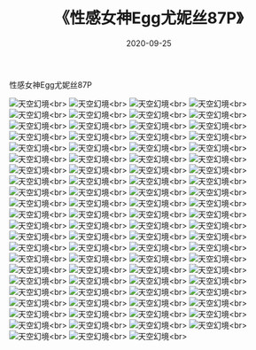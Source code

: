 ﻿---
layout: post
title: 《性感女神Egg尤妮丝87P》
date: 2020-09-25
img: http://photo.orgx.cf/性感/2020/性感女神Egg尤妮丝87P/000.jpg
tags: [美女,性感,泳衣]
---

性感女神Egg尤妮丝87P



![天空幻境](http://photo.orgx.cf/性感/2020/性感女神Egg尤妮丝87P/001.jpg''天空幻境'')<br>
![天空幻境](http://photo.orgx.cf/性感/2020/性感女神Egg尤妮丝87P/002.jpg''天空幻境'')<br>
![天空幻境](http://photo.orgx.cf/性感/2020/性感女神Egg尤妮丝87P/003.jpg''天空幻境'')<br>
![天空幻境](http://photo.orgx.cf/性感/2020/性感女神Egg尤妮丝87P/004.jpg''天空幻境'')<br>
![天空幻境](http://photo.orgx.cf/性感/2020/性感女神Egg尤妮丝87P/005.jpg''天空幻境'')<br>
![天空幻境](http://photo.orgx.cf/性感/2020/性感女神Egg尤妮丝87P/006.jpg''天空幻境'')<br>
![天空幻境](http://photo.orgx.cf/性感/2020/性感女神Egg尤妮丝87P/007.jpg''天空幻境'')<br>
![天空幻境](http://photo.orgx.cf/性感/2020/性感女神Egg尤妮丝87P/008.jpg''天空幻境'')<br>
![天空幻境](http://photo.orgx.cf/性感/2020/性感女神Egg尤妮丝87P/009.jpg''天空幻境'')<br>
![天空幻境](http://photo.orgx.cf/性感/2020/性感女神Egg尤妮丝87P/010.jpg''天空幻境'')<br>
![天空幻境](http://photo.orgx.cf/性感/2020/性感女神Egg尤妮丝87P/011.jpg''天空幻境'')<br>
![天空幻境](http://photo.orgx.cf/性感/2020/性感女神Egg尤妮丝87P/012.jpg''天空幻境'')<br>
![天空幻境](http://photo.orgx.cf/性感/2020/性感女神Egg尤妮丝87P/013.jpg''天空幻境'')<br>
![天空幻境](http://photo.orgx.cf/性感/2020/性感女神Egg尤妮丝87P/014.jpg''天空幻境'')<br>
![天空幻境](http://photo.orgx.cf/性感/2020/性感女神Egg尤妮丝87P/015.jpg''天空幻境'')<br>
![天空幻境](http://photo.orgx.cf/性感/2020/性感女神Egg尤妮丝87P/016.jpg''天空幻境'')<br>
![天空幻境](http://photo.orgx.cf/性感/2020/性感女神Egg尤妮丝87P/017.jpg''天空幻境'')<br>
![天空幻境](http://photo.orgx.cf/性感/2020/性感女神Egg尤妮丝87P/018.jpg''天空幻境'')<br>
![天空幻境](http://photo.orgx.cf/性感/2020/性感女神Egg尤妮丝87P/019.jpg''天空幻境'')<br>
![天空幻境](http://photo.orgx.cf/性感/2020/性感女神Egg尤妮丝87P/020.jpg''天空幻境'')<br>
![天空幻境](http://photo.orgx.cf/性感/2020/性感女神Egg尤妮丝87P/021.jpg''天空幻境'')<br>
![天空幻境](http://photo.orgx.cf/性感/2020/性感女神Egg尤妮丝87P/022.jpg''天空幻境'')<br>
![天空幻境](http://photo.orgx.cf/性感/2020/性感女神Egg尤妮丝87P/023.jpg''天空幻境'')<br>
![天空幻境](http://photo.orgx.cf/性感/2020/性感女神Egg尤妮丝87P/024.jpg''天空幻境'')<br>
![天空幻境](http://photo.orgx.cf/性感/2020/性感女神Egg尤妮丝87P/025.jpg''天空幻境'')<br>
![天空幻境](http://photo.orgx.cf/性感/2020/性感女神Egg尤妮丝87P/026.jpg''天空幻境'')<br>
![天空幻境](http://photo.orgx.cf/性感/2020/性感女神Egg尤妮丝87P/027.jpg''天空幻境'')<br>
![天空幻境](http://photo.orgx.cf/性感/2020/性感女神Egg尤妮丝87P/028.jpg''天空幻境'')<br>
![天空幻境](http://photo.orgx.cf/性感/2020/性感女神Egg尤妮丝87P/029.jpg''天空幻境'')<br>
![天空幻境](http://photo.orgx.cf/性感/2020/性感女神Egg尤妮丝87P/030.jpg''天空幻境'')<br>
![天空幻境](http://photo.orgx.cf/性感/2020/性感女神Egg尤妮丝87P/031.jpg''天空幻境'')<br>
![天空幻境](http://photo.orgx.cf/性感/2020/性感女神Egg尤妮丝87P/032.jpg''天空幻境'')<br>
![天空幻境](http://photo.orgx.cf/性感/2020/性感女神Egg尤妮丝87P/033.jpg''天空幻境'')<br>
![天空幻境](http://photo.orgx.cf/性感/2020/性感女神Egg尤妮丝87P/034.jpg''天空幻境'')<br>
![天空幻境](http://photo.orgx.cf/性感/2020/性感女神Egg尤妮丝87P/035.jpg''天空幻境'')<br>
![天空幻境](http://photo.orgx.cf/性感/2020/性感女神Egg尤妮丝87P/036.jpg''天空幻境'')<br>
![天空幻境](http://photo.orgx.cf/性感/2020/性感女神Egg尤妮丝87P/037.jpg''天空幻境'')<br>
![天空幻境](http://photo.orgx.cf/性感/2020/性感女神Egg尤妮丝87P/038.jpg''天空幻境'')<br>
![天空幻境](http://photo.orgx.cf/性感/2020/性感女神Egg尤妮丝87P/039.jpg''天空幻境'')<br>
![天空幻境](http://photo.orgx.cf/性感/2020/性感女神Egg尤妮丝87P/040.jpg''天空幻境'')<br>
![天空幻境](http://photo.orgx.cf/性感/2020/性感女神Egg尤妮丝87P/041.jpg''天空幻境'')<br>
![天空幻境](http://photo.orgx.cf/性感/2020/性感女神Egg尤妮丝87P/042.jpg''天空幻境'')<br>
![天空幻境](http://photo.orgx.cf/性感/2020/性感女神Egg尤妮丝87P/043.jpg''天空幻境'')<br>
![天空幻境](http://photo.orgx.cf/性感/2020/性感女神Egg尤妮丝87P/044.jpg''天空幻境'')<br>
![天空幻境](http://photo.orgx.cf/性感/2020/性感女神Egg尤妮丝87P/045.jpg''天空幻境'')<br>
![天空幻境](http://photo.orgx.cf/性感/2020/性感女神Egg尤妮丝87P/046.jpg''天空幻境'')<br>
![天空幻境](http://photo.orgx.cf/性感/2020/性感女神Egg尤妮丝87P/047.jpg''天空幻境'')<br>
![天空幻境](http://photo.orgx.cf/性感/2020/性感女神Egg尤妮丝87P/048.jpg''天空幻境'')<br>
![天空幻境](http://photo.orgx.cf/性感/2020/性感女神Egg尤妮丝87P/049.jpg''天空幻境'')<br>
![天空幻境](http://photo.orgx.cf/性感/2020/性感女神Egg尤妮丝87P/050.jpg''天空幻境'')<br>
![天空幻境](http://photo.orgx.cf/性感/2020/性感女神Egg尤妮丝87P/051.jpg''天空幻境'')<br>
![天空幻境](http://photo.orgx.cf/性感/2020/性感女神Egg尤妮丝87P/052.jpg''天空幻境'')<br>
![天空幻境](http://photo.orgx.cf/性感/2020/性感女神Egg尤妮丝87P/053.jpg''天空幻境'')<br>
![天空幻境](http://photo.orgx.cf/性感/2020/性感女神Egg尤妮丝87P/054.jpg''天空幻境'')<br>
![天空幻境](http://photo.orgx.cf/性感/2020/性感女神Egg尤妮丝87P/055.jpg''天空幻境'')<br>
![天空幻境](http://photo.orgx.cf/性感/2020/性感女神Egg尤妮丝87P/056.jpg''天空幻境'')<br>
![天空幻境](http://photo.orgx.cf/性感/2020/性感女神Egg尤妮丝87P/057.jpg''天空幻境'')<br>
![天空幻境](http://photo.orgx.cf/性感/2020/性感女神Egg尤妮丝87P/058.jpg''天空幻境'')<br>
![天空幻境](http://photo.orgx.cf/性感/2020/性感女神Egg尤妮丝87P/059.jpg''天空幻境'')<br>
![天空幻境](http://photo.orgx.cf/性感/2020/性感女神Egg尤妮丝87P/060.jpg''天空幻境'')<br>
![天空幻境](http://photo.orgx.cf/性感/2020/性感女神Egg尤妮丝87P/061.jpg''天空幻境'')<br>
![天空幻境](http://photo.orgx.cf/性感/2020/性感女神Egg尤妮丝87P/062.jpg''天空幻境'')<br>
![天空幻境](http://photo.orgx.cf/性感/2020/性感女神Egg尤妮丝87P/063.jpg''天空幻境'')<br>
![天空幻境](http://photo.orgx.cf/性感/2020/性感女神Egg尤妮丝87P/064.jpg''天空幻境'')<br>
![天空幻境](http://photo.orgx.cf/性感/2020/性感女神Egg尤妮丝87P/065.jpg''天空幻境'')<br>
![天空幻境](http://photo.orgx.cf/性感/2020/性感女神Egg尤妮丝87P/066.jpg''天空幻境'')<br>
![天空幻境](http://photo.orgx.cf/性感/2020/性感女神Egg尤妮丝87P/067.jpg''天空幻境'')<br>
![天空幻境](http://photo.orgx.cf/性感/2020/性感女神Egg尤妮丝87P/068.jpg''天空幻境'')<br>
![天空幻境](http://photo.orgx.cf/性感/2020/性感女神Egg尤妮丝87P/069.jpg''天空幻境'')<br>
![天空幻境](http://photo.orgx.cf/性感/2020/性感女神Egg尤妮丝87P/070.jpg''天空幻境'')<br>
![天空幻境](http://photo.orgx.cf/性感/2020/性感女神Egg尤妮丝87P/071.jpg''天空幻境'')<br>
![天空幻境](http://photo.orgx.cf/性感/2020/性感女神Egg尤妮丝87P/072.jpg''天空幻境'')<br>
![天空幻境](http://photo.orgx.cf/性感/2020/性感女神Egg尤妮丝87P/073.jpg''天空幻境'')<br>
![天空幻境](http://photo.orgx.cf/性感/2020/性感女神Egg尤妮丝87P/074.jpg''天空幻境'')<br>
![天空幻境](http://photo.orgx.cf/性感/2020/性感女神Egg尤妮丝87P/075.jpg''天空幻境'')<br>
![天空幻境](http://photo.orgx.cf/性感/2020/性感女神Egg尤妮丝87P/076.jpg''天空幻境'')<br>
![天空幻境](http://photo.orgx.cf/性感/2020/性感女神Egg尤妮丝87P/077.jpg''天空幻境'')<br>
![天空幻境](http://photo.orgx.cf/性感/2020/性感女神Egg尤妮丝87P/078.jpg''天空幻境'')<br>
![天空幻境](http://photo.orgx.cf/性感/2020/性感女神Egg尤妮丝87P/079.jpg''天空幻境'')<br>
![天空幻境](http://photo.orgx.cf/性感/2020/性感女神Egg尤妮丝87P/080.jpg''天空幻境'')<br>
![天空幻境](http://photo.orgx.cf/性感/2020/性感女神Egg尤妮丝87P/081.jpg''天空幻境'')<br>
![天空幻境](http://photo.orgx.cf/性感/2020/性感女神Egg尤妮丝87P/082.jpg''天空幻境'')<br>
![天空幻境](http://photo.orgx.cf/性感/2020/性感女神Egg尤妮丝87P/083.jpg''天空幻境'')<br>
![天空幻境](http://photo.orgx.cf/性感/2020/性感女神Egg尤妮丝87P/084.jpg''天空幻境'')<br>
![天空幻境](http://photo.orgx.cf/性感/2020/性感女神Egg尤妮丝87P/085.jpg''天空幻境'')<br>
![天空幻境](http://photo.orgx.cf/性感/2020/性感女神Egg尤妮丝87P/086.jpg''天空幻境'')<br>
![天空幻境](http://photo.orgx.cf/性感/2020/性感女神Egg尤妮丝87P/087.jpg''天空幻境'')<br>